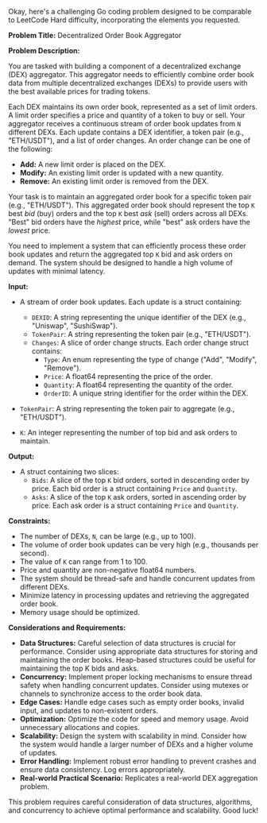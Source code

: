 Okay, here's a challenging Go coding problem designed to be comparable to LeetCode Hard difficulty, incorporating the elements you requested.

**Problem Title:** Decentralized Order Book Aggregator

**Problem Description:**

You are tasked with building a component of a decentralized exchange (DEX) aggregator. This aggregator needs to efficiently combine order book data from multiple decentralized exchanges (DEXs) to provide users with the best available prices for trading tokens.

Each DEX maintains its own order book, represented as a set of limit orders. A limit order specifies a price and quantity of a token to buy or sell.  Your aggregator receives a continuous stream of order book updates from `N` different DEXs.  Each update contains a DEX identifier, a token pair (e.g., "ETH/USDT"), and a list of order changes. An order change can be one of the following:

*   **Add:** A new limit order is placed on the DEX.
*   **Modify:** An existing limit order is updated with a new quantity.
*   **Remove:** An existing limit order is removed from the DEX.

Your task is to maintain an aggregated order book for a specific token pair (e.g., "ETH/USDT"). This aggregated order book should represent the top `K` best *bid* (buy) orders and the top `K` best *ask* (sell) orders across all DEXs.  "Best" bid orders have the *highest* price, while "best" ask orders have the *lowest* price.

You need to implement a system that can efficiently process these order book updates and return the aggregated top `K` bid and ask orders on demand.  The system should be designed to handle a high volume of updates with minimal latency.

**Input:**

*   A stream of order book updates. Each update is a struct containing:
    *   `DEXID`: A string representing the unique identifier of the DEX (e.g., "Uniswap", "SushiSwap").
    *   `TokenPair`: A string representing the token pair (e.g., "ETH/USDT").
    *   `Changes`: A slice of order change structs. Each order change struct contains:
        *   `Type`: An enum representing the type of change ("Add", "Modify", "Remove").
        *   `Price`: A float64 representing the price of the order.
        *   `Quantity`: A float64 representing the quantity of the order.
        *   `OrderID`: A unique string identifier for the order within the DEX.

*   `TokenPair`: A string representing the token pair to aggregate (e.g., "ETH/USDT").
*   `K`: An integer representing the number of top bid and ask orders to maintain.

**Output:**

*   A struct containing two slices:
    *   `Bids`: A slice of the top `K` bid orders, sorted in descending order by price.  Each bid order is a struct containing `Price` and `Quantity`.
    *   `Asks`: A slice of the top `K` ask orders, sorted in ascending order by price. Each ask order is a struct containing `Price` and `Quantity`.

**Constraints:**

*   The number of DEXs, `N`, can be large (e.g., up to 100).
*   The volume of order book updates can be very high (e.g., thousands per second).
*   The value of `K` can range from 1 to 100.
*   Price and quantity are non-negative float64 numbers.
*   The system should be thread-safe and handle concurrent updates from different DEXs.
*   Minimize latency in processing updates and retrieving the aggregated order book.
*   Memory usage should be optimized.

**Considerations and Requirements:**

*   **Data Structures:**  Careful selection of data structures is crucial for performance. Consider using appropriate data structures for storing and maintaining the order books.  Heap-based structures could be useful for maintaining the top K bids and asks.
*   **Concurrency:**  Implement proper locking mechanisms to ensure thread safety when handling concurrent updates. Consider using mutexes or channels to synchronize access to the order book data.
*   **Edge Cases:**  Handle edge cases such as empty order books, invalid input, and updates to non-existent orders.
*   **Optimization:**  Optimize the code for speed and memory usage.  Avoid unnecessary allocations and copies.
*   **Scalability:**  Design the system with scalability in mind.  Consider how the system would handle a larger number of DEXs and a higher volume of updates.
*   **Error Handling:** Implement robust error handling to prevent crashes and ensure data consistency. Log errors appropriately.
*   **Real-world Practical Scenario:** Replicates a real-world DEX aggregation problem.

This problem requires careful consideration of data structures, algorithms, and concurrency to achieve optimal performance and scalability. Good luck!
